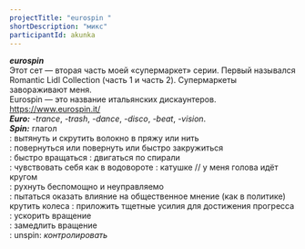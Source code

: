 ```yaml
---
projectTitle: "eurospin "
shortDescription: "микс"
participantId: akunka
---
```


**_eurospin_**  
Этот сет — вторая часть моей «супермаркет» серии. Первый назывался Romantic Lidl Collection (часть 1 и часть 2). Супермаркеты завораживают меня.  
Eurospin — это название итальянских дискаунтеров.  
https://www.eurospin.it/  
**_Euro:_** _-trance_, _-trash_, _-dance_, _-disco_, _-beat_, _-vision_.  
**_Spin:_** глагол  
: вытянуть и скрутить волокно в пряжу или нить  
: повернуться или повернуть или быстро закружиться  
: быстро вращаться : двигаться по спирали  
: чувствовать себя как в водовороте : катушке // у меня голова идёт кругом  
: рухнуть беспомощно и неуправляемо  
:  пытаться оказать влияние на общественное мнение (как в политике)  
крутить колеса : приложить тщетные усилия для достижения прогресса  
: ускорить вращение  
: замедлить вращение  
: unspin: _контролировать_
